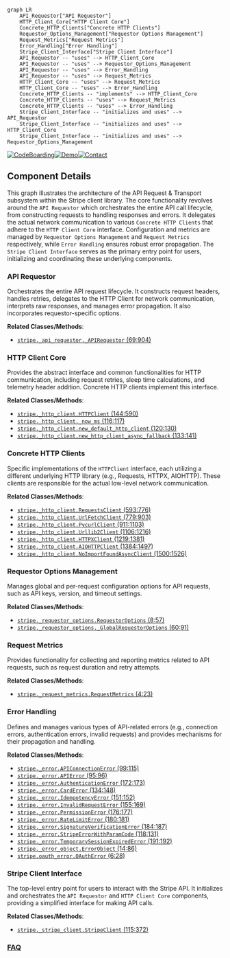 ```mermaid
graph LR
    API_Requestor["API Requestor"]
    HTTP_Client_Core["HTTP Client Core"]
    Concrete_HTTP_Clients["Concrete HTTP Clients"]
    Requestor_Options_Management["Requestor Options Management"]
    Request_Metrics["Request Metrics"]
    Error_Handling["Error Handling"]
    Stripe_Client_Interface["Stripe Client Interface"]
    API_Requestor -- "uses" --> HTTP_Client_Core
    API_Requestor -- "uses" --> Requestor_Options_Management
    API_Requestor -- "uses" --> Error_Handling
    API_Requestor -- "uses" --> Request_Metrics
    HTTP_Client_Core -- "uses" --> Request_Metrics
    HTTP_Client_Core -- "uses" --> Error_Handling
    Concrete_HTTP_Clients -- "implements" --> HTTP_Client_Core
    Concrete_HTTP_Clients -- "uses" --> Request_Metrics
    Concrete_HTTP_Clients -- "uses" --> Error_Handling
    Stripe_Client_Interface -- "initializes and uses" --> API_Requestor
    Stripe_Client_Interface -- "initializes and uses" --> HTTP_Client_Core
    Stripe_Client_Interface -- "initializes and uses" --> Requestor_Options_Management
```
[![CodeBoarding](https://img.shields.io/badge/Generated%20by-CodeBoarding-9cf?style=flat-square)](https://github.com/CodeBoarding/GeneratedOnBoardings)[![Demo](https://img.shields.io/badge/Try%20our-Demo-blue?style=flat-square)](https://www.codeboarding.org/demo)[![Contact](https://img.shields.io/badge/Contact%20us%20-%20contact@codeboarding.org-lightgrey?style=flat-square)](mailto:contact@codeboarding.org)

## Component Details

This graph illustrates the architecture of the API Request & Transport subsystem within the Stripe client library. The core functionality revolves around the `API Requestor` which orchestrates the entire API call lifecycle, from constructing requests to handling responses and errors. It delegates the actual network communication to various `Concrete HTTP Clients` that adhere to the `HTTP Client Core` interface. Configuration and metrics are managed by `Requestor Options Management` and `Request Metrics` respectively, while `Error Handling` ensures robust error propagation. The `Stripe Client Interface` serves as the primary entry point for users, initializing and coordinating these underlying components.

### API Requestor
Orchestrates the entire API request lifecycle. It constructs request headers, handles retries, delegates to the HTTP Client for network communication, interprets raw responses, and manages error propagation. It also incorporates requestor-specific options.


**Related Classes/Methods**:

- <a href="https://github.com/stripe/stripe-python/blob/master/stripe/_api_requestor.py#L69-L904" target="_blank" rel="noopener noreferrer">`stripe._api_requestor._APIRequestor` (69:904)</a>


### HTTP Client Core
Provides the abstract interface and common functionalities for HTTP communication, including request retries, sleep time calculations, and telemetry header addition. Concrete HTTP clients implement this interface.


**Related Classes/Methods**:

- <a href="https://github.com/stripe/stripe-python/blob/master/stripe/_http_client.py#L144-L590" target="_blank" rel="noopener noreferrer">`stripe._http_client.HTTPClient` (144:590)</a>
- <a href="https://github.com/stripe/stripe-python/blob/master/stripe/_http_client.py#L116-L117" target="_blank" rel="noopener noreferrer">`stripe._http_client._now_ms` (116:117)</a>
- <a href="https://github.com/stripe/stripe-python/blob/master/stripe/_http_client.py#L120-L130" target="_blank" rel="noopener noreferrer">`stripe._http_client.new_default_http_client` (120:130)</a>
- <a href="https://github.com/stripe/stripe-python/blob/master/stripe/_http_client.py#L133-L141" target="_blank" rel="noopener noreferrer">`stripe._http_client.new_http_client_async_fallback` (133:141)</a>


### Concrete HTTP Clients
Specific implementations of the `HTTPClient` interface, each utilizing a different underlying HTTP library (e.g., Requests, HTTPX, AIOHTTP). These clients are responsible for the actual low-level network communication.


**Related Classes/Methods**:

- <a href="https://github.com/stripe/stripe-python/blob/master/stripe/_http_client.py#L593-L776" target="_blank" rel="noopener noreferrer">`stripe._http_client.RequestsClient` (593:776)</a>
- <a href="https://github.com/stripe/stripe-python/blob/master/stripe/_http_client.py#L779-L903" target="_blank" rel="noopener noreferrer">`stripe._http_client.UrlFetchClient` (779:903)</a>
- <a href="https://github.com/stripe/stripe-python/blob/master/stripe/_http_client.py#L911-L1103" target="_blank" rel="noopener noreferrer">`stripe._http_client.PycurlClient` (911:1103)</a>
- <a href="https://github.com/stripe/stripe-python/blob/master/stripe/_http_client.py#L1106-L1216" target="_blank" rel="noopener noreferrer">`stripe._http_client.Urllib2Client` (1106:1216)</a>
- <a href="https://github.com/stripe/stripe-python/blob/master/stripe/_http_client.py#L1219-L1381" target="_blank" rel="noopener noreferrer">`stripe._http_client.HTTPXClient` (1219:1381)</a>
- <a href="https://github.com/stripe/stripe-python/blob/master/stripe/_http_client.py#L1384-L1497" target="_blank" rel="noopener noreferrer">`stripe._http_client.AIOHTTPClient` (1384:1497)</a>
- <a href="https://github.com/stripe/stripe-python/blob/master/stripe/_http_client.py#L1500-L1526" target="_blank" rel="noopener noreferrer">`stripe._http_client.NoImportFoundAsyncClient` (1500:1526)</a>


### Requestor Options Management
Manages global and per-request configuration options for API requests, such as API keys, version, and timeout settings.


**Related Classes/Methods**:

- <a href="https://github.com/stripe/stripe-python/blob/master/stripe/_requestor_options.py#L8-L57" target="_blank" rel="noopener noreferrer">`stripe._requestor_options.RequestorOptions` (8:57)</a>
- <a href="https://github.com/stripe/stripe-python/blob/master/stripe/_requestor_options.py#L60-L91" target="_blank" rel="noopener noreferrer">`stripe._requestor_options._GlobalRequestorOptions` (60:91)</a>


### Request Metrics
Provides functionality for collecting and reporting metrics related to API requests, such as request duration and retry attempts.


**Related Classes/Methods**:

- <a href="https://github.com/stripe/stripe-python/blob/master/stripe/_request_metrics.py#L4-L23" target="_blank" rel="noopener noreferrer">`stripe._request_metrics.RequestMetrics` (4:23)</a>


### Error Handling
Defines and manages various types of API-related errors (e.g., connection errors, authentication errors, invalid requests) and provides mechanisms for their propagation and handling.


**Related Classes/Methods**:

- <a href="https://github.com/stripe/stripe-python/blob/master/stripe/_error.py#L99-L115" target="_blank" rel="noopener noreferrer">`stripe._error.APIConnectionError` (99:115)</a>
- <a href="https://github.com/stripe/stripe-python/blob/master/stripe/_error.py#L95-L96" target="_blank" rel="noopener noreferrer">`stripe._error.APIError` (95:96)</a>
- <a href="https://github.com/stripe/stripe-python/blob/master/stripe/_error.py#L172-L173" target="_blank" rel="noopener noreferrer">`stripe._error.AuthenticationError` (172:173)</a>
- <a href="https://github.com/stripe/stripe-python/blob/master/stripe/_error.py#L134-L148" target="_blank" rel="noopener noreferrer">`stripe._error.CardError` (134:148)</a>
- <a href="https://github.com/stripe/stripe-python/blob/master/stripe/_error.py#L151-L152" target="_blank" rel="noopener noreferrer">`stripe._error.IdempotencyError` (151:152)</a>
- <a href="https://github.com/stripe/stripe-python/blob/master/stripe/_error.py#L155-L169" target="_blank" rel="noopener noreferrer">`stripe._error.InvalidRequestError` (155:169)</a>
- <a href="https://github.com/stripe/stripe-python/blob/master/stripe/_error.py#L176-L177" target="_blank" rel="noopener noreferrer">`stripe._error.PermissionError` (176:177)</a>
- <a href="https://github.com/stripe/stripe-python/blob/master/stripe/_error.py#L180-L181" target="_blank" rel="noopener noreferrer">`stripe._error.RateLimitError` (180:181)</a>
- <a href="https://github.com/stripe/stripe-python/blob/master/stripe/_error.py#L184-L187" target="_blank" rel="noopener noreferrer">`stripe._error.SignatureVerificationError` (184:187)</a>
- <a href="https://github.com/stripe/stripe-python/blob/master/stripe/_error.py#L118-L131" target="_blank" rel="noopener noreferrer">`stripe._error.StripeErrorWithParamCode` (118:131)</a>
- <a href="https://github.com/stripe/stripe-python/blob/master/stripe/_error.py#L191-L192" target="_blank" rel="noopener noreferrer">`stripe._error.TemporarySessionExpiredError` (191:192)</a>
- <a href="https://github.com/stripe/stripe-python/blob/master/stripe/_error_object.py#L14-L86" target="_blank" rel="noopener noreferrer">`stripe._error_object.ErrorObject` (14:86)</a>
- <a href="https://github.com/stripe/stripe-python/blob/master/stripe/oauth_error.py#L6-L28" target="_blank" rel="noopener noreferrer">`stripe.oauth_error.OAuthError` (6:28)</a>


### Stripe Client Interface
The top-level entry point for users to interact with the Stripe API. It initializes and orchestrates the `API Requestor` and `HTTP Client Core` components, providing a simplified interface for making API calls.


**Related Classes/Methods**:

- <a href="https://github.com/stripe/stripe-python/blob/master/stripe/_stripe_client.py#L115-L372" target="_blank" rel="noopener noreferrer">`stripe._stripe_client.StripeClient` (115:372)</a>




### [FAQ](https://github.com/CodeBoarding/GeneratedOnBoardings/tree/main?tab=readme-ov-file#faq)